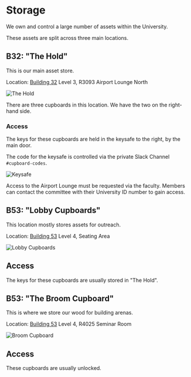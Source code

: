 # Storage

We own and control a large number of assets within the University.

These assets are split across three main locations.

## B32: "The Hold"

This is our main asset store.

Location: [Building 32][b32] Level 3, R3093 Airport Lounge North

![The Hold](/img/society/logistics/storage/hold.jpg)

There are three cupboards in this location. We have the two on the right-hand side.

### Access

The keys for these cupboards are held in the keysafe to the right, by the main door.

The code for the keysafe is controlled via the private Slack Channel `#cupboard-codes`.

![Keysafe](/img/society/logistics/storage/hold_keysafe.jpg)

Access to the Airport Lounge must be requested via the faculty. Members can contact the committee with their University ID number to gain access.

## B53: "Lobby Cupboards"

This location mostly stores assets for outreach.

Location: [Building 53][b53] Level 4, Seating Area

![Lobby Cupboards](/img/society/logistics/storage/lobby.jpg)

## Access

The keys for these cupboards are usually stored in "The Hold".

## B53: "The Broom Cupboard"

This is where we store our wood for building arenas.

Location: [Building 53][b53] Level 4, R4025 Seminar Room

![Broom Cupboard](/img/society/logistics/storage/broom.jpg)

## Access

These cupboards are usually unlocked.

[b32]: https://data.southampton.ac.uk/building/32.html
[b53]: https://data.southampton.ac.uk/building/53.html
